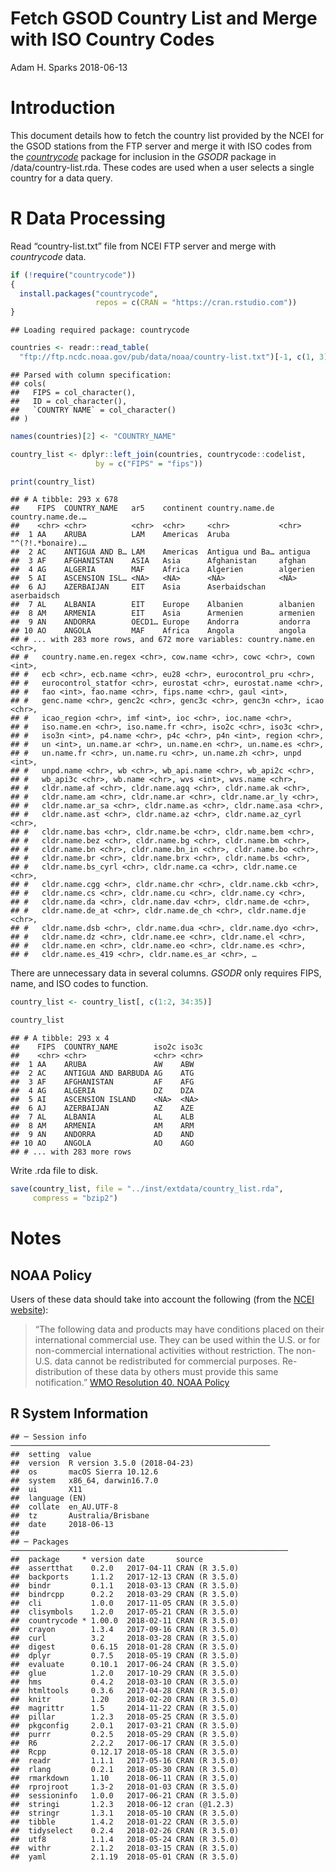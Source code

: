 Fetch GSOD Country List and Merge with ISO Country Codes
================
Adam H. Sparks
2018-06-13

# Introduction

This document details how to fetch the country list provided by the NCEI
for the GSOD stations from the FTP server and merge it with ISO codes
from the [*countrycode*](https://cran.r-project.org/package=countrycode)
package for inclusion in the *GSODR* package in /data/country-list.rda.
These codes are used when a user selects a single country for a data
query.

# R Data Processing

Read “country-list.txt” file from NCEI FTP server and merge with
*countrycode* data.

``` r
if (!require("countrycode"))
{
  install.packages("countrycode",
                   repos = c(CRAN = "https://cran.rstudio.com"))
}
```

    ## Loading required package: countrycode

``` r
countries <- readr::read_table(
  "ftp://ftp.ncdc.noaa.gov/pub/data/noaa/country-list.txt")[-1, c(1, 3)]
```

    ## Parsed with column specification:
    ## cols(
    ##   FIPS = col_character(),
    ##   ID = col_character(),
    ##   `COUNTRY NAME` = col_character()
    ## )

``` r
names(countries)[2] <- "COUNTRY_NAME"

country_list <- dplyr::left_join(countries, countrycode::codelist,
                   by = c("FIPS" = "fips"))

print(country_list)
```

    ## # A tibble: 293 x 678
    ##    FIPS  COUNTRY_NAME   ar5    continent country.name.de country.name.de.…
    ##    <chr> <chr>          <chr>  <chr>     <chr>           <chr>            
    ##  1 AA    ARUBA          LAM    Americas  Aruba           "^(?!.*bonaire).…
    ##  2 AC    ANTIGUA AND B… LAM    Americas  Antigua und Ba… antigua          
    ##  3 AF    AFGHANISTAN    ASIA   Asia      Afghanistan     afghan           
    ##  4 AG    ALGERIA        MAF    Africa    Algerien        algerien         
    ##  5 AI    ASCENSION ISL… <NA>   <NA>      <NA>            <NA>             
    ##  6 AJ    AZERBAIJAN     EIT    Asia      Aserbaidschan   aserbaidsch      
    ##  7 AL    ALBANIA        EIT    Europe    Albanien        albanien         
    ##  8 AM    ARMENIA        EIT    Asia      Armenien        armenien         
    ##  9 AN    ANDORRA        OECD1… Europe    Andorra         andorra          
    ## 10 AO    ANGOLA         MAF    Africa    Angola          angola           
    ## # ... with 283 more rows, and 672 more variables: country.name.en <chr>,
    ## #   country.name.en.regex <chr>, cow.name <chr>, cowc <chr>, cown <int>,
    ## #   ecb <chr>, ecb.name <chr>, eu28 <chr>, eurocontrol_pru <chr>,
    ## #   eurocontrol_statfor <chr>, eurostat <chr>, eurostat.name <chr>,
    ## #   fao <int>, fao.name <chr>, fips.name <chr>, gaul <int>,
    ## #   genc.name <chr>, genc2c <chr>, genc3c <chr>, genc3n <chr>, icao <chr>,
    ## #   icao_region <chr>, imf <int>, ioc <chr>, ioc.name <chr>,
    ## #   iso.name.en <chr>, iso.name.fr <chr>, iso2c <chr>, iso3c <chr>,
    ## #   iso3n <int>, p4.name <chr>, p4c <chr>, p4n <int>, region <chr>,
    ## #   un <int>, un.name.ar <chr>, un.name.en <chr>, un.name.es <chr>,
    ## #   un.name.fr <chr>, un.name.ru <chr>, un.name.zh <chr>, unpd <int>,
    ## #   unpd.name <chr>, wb <chr>, wb_api.name <chr>, wb_api2c <chr>,
    ## #   wb_api3c <chr>, wb.name <chr>, wvs <int>, wvs.name <chr>,
    ## #   cldr.name.af <chr>, cldr.name.agq <chr>, cldr.name.ak <chr>,
    ## #   cldr.name.am <chr>, cldr.name.ar <chr>, cldr.name.ar_ly <chr>,
    ## #   cldr.name.ar_sa <chr>, cldr.name.as <chr>, cldr.name.asa <chr>,
    ## #   cldr.name.ast <chr>, cldr.name.az <chr>, cldr.name.az_cyrl <chr>,
    ## #   cldr.name.bas <chr>, cldr.name.be <chr>, cldr.name.bem <chr>,
    ## #   cldr.name.bez <chr>, cldr.name.bg <chr>, cldr.name.bm <chr>,
    ## #   cldr.name.bn <chr>, cldr.name.bn_in <chr>, cldr.name.bo <chr>,
    ## #   cldr.name.br <chr>, cldr.name.brx <chr>, cldr.name.bs <chr>,
    ## #   cldr.name.bs_cyrl <chr>, cldr.name.ca <chr>, cldr.name.ce <chr>,
    ## #   cldr.name.cgg <chr>, cldr.name.chr <chr>, cldr.name.ckb <chr>,
    ## #   cldr.name.cs <chr>, cldr.name.cu <chr>, cldr.name.cy <chr>,
    ## #   cldr.name.da <chr>, cldr.name.dav <chr>, cldr.name.de <chr>,
    ## #   cldr.name.de_at <chr>, cldr.name.de_ch <chr>, cldr.name.dje <chr>,
    ## #   cldr.name.dsb <chr>, cldr.name.dua <chr>, cldr.name.dyo <chr>,
    ## #   cldr.name.dz <chr>, cldr.name.ee <chr>, cldr.name.el <chr>,
    ## #   cldr.name.en <chr>, cldr.name.eo <chr>, cldr.name.es <chr>,
    ## #   cldr.name.es_419 <chr>, cldr.name.es_ar <chr>, …

There are unnecessary data in several columns. *GSODR* only requires
FIPS, name, and ISO codes to function.

``` r
country_list <- country_list[, c(1:2, 34:35)]

country_list
```

    ## # A tibble: 293 x 4
    ##    FIPS  COUNTRY_NAME        iso2c iso3c
    ##    <chr> <chr>               <chr> <chr>
    ##  1 AA    ARUBA               AW    ABW  
    ##  2 AC    ANTIGUA AND BARBUDA AG    ATG  
    ##  3 AF    AFGHANISTAN         AF    AFG  
    ##  4 AG    ALGERIA             DZ    DZA  
    ##  5 AI    ASCENSION ISLAND    <NA>  <NA> 
    ##  6 AJ    AZERBAIJAN          AZ    AZE  
    ##  7 AL    ALBANIA             AL    ALB  
    ##  8 AM    ARMENIA             AM    ARM  
    ##  9 AN    ANDORRA             AD    AND  
    ## 10 AO    ANGOLA              AO    AGO  
    ## # ... with 283 more rows

Write .rda file to disk.

``` r
save(country_list, file = "../inst/extdata/country_list.rda",
     compress = "bzip2")
```

# Notes

## NOAA Policy

Users of these data should take into account the following (from the
[NCEI
website](http://www7.ncdc.noaa.gov/CDO/cdoselect.cmd?datasetabbv=GSOD&countryabbv=&georegionabbv=)):

> “The following data and products may have conditions placed on their
> international commercial use. They can be used within the U.S. or for
> non-commercial international activities without restriction. The
> non-U.S. data cannot be redistributed for commercial purposes.
> Re-distribution of these data by others must provide this same
> notification.” [WMO Resolution 40. NOAA
> Policy](http://www.wmo.int/pages/about/Resolution40.html)

## R System Information

    ## ─ Session info ──────────────────────────────────────────────────────────
    ##  setting  value                       
    ##  version  R version 3.5.0 (2018-04-23)
    ##  os       macOS Sierra 10.12.6        
    ##  system   x86_64, darwin16.7.0        
    ##  ui       X11                         
    ##  language (EN)                        
    ##  collate  en_AU.UTF-8                 
    ##  tz       Australia/Brisbane          
    ##  date     2018-06-13                  
    ## 
    ## ─ Packages ──────────────────────────────────────────────────────────────
    ##  package     * version date       source        
    ##  assertthat    0.2.0   2017-04-11 CRAN (R 3.5.0)
    ##  backports     1.1.2   2017-12-13 CRAN (R 3.5.0)
    ##  bindr         0.1.1   2018-03-13 CRAN (R 3.5.0)
    ##  bindrcpp      0.2.2   2018-03-29 CRAN (R 3.5.0)
    ##  cli           1.0.0   2017-11-05 CRAN (R 3.5.0)
    ##  clisymbols    1.2.0   2017-05-21 CRAN (R 3.5.0)
    ##  countrycode * 1.00.0  2018-02-11 CRAN (R 3.5.0)
    ##  crayon        1.3.4   2017-09-16 CRAN (R 3.5.0)
    ##  curl          3.2     2018-03-28 CRAN (R 3.5.0)
    ##  digest        0.6.15  2018-01-28 CRAN (R 3.5.0)
    ##  dplyr         0.7.5   2018-05-19 CRAN (R 3.5.0)
    ##  evaluate      0.10.1  2017-06-24 CRAN (R 3.5.0)
    ##  glue          1.2.0   2017-10-29 CRAN (R 3.5.0)
    ##  hms           0.4.2   2018-03-10 CRAN (R 3.5.0)
    ##  htmltools     0.3.6   2017-04-28 CRAN (R 3.5.0)
    ##  knitr         1.20    2018-02-20 CRAN (R 3.5.0)
    ##  magrittr      1.5     2014-11-22 CRAN (R 3.5.0)
    ##  pillar        1.2.3   2018-05-25 CRAN (R 3.5.0)
    ##  pkgconfig     2.0.1   2017-03-21 CRAN (R 3.5.0)
    ##  purrr         0.2.5   2018-05-29 CRAN (R 3.5.0)
    ##  R6            2.2.2   2017-06-17 CRAN (R 3.5.0)
    ##  Rcpp          0.12.17 2018-05-18 CRAN (R 3.5.0)
    ##  readr         1.1.1   2017-05-16 CRAN (R 3.5.0)
    ##  rlang         0.2.1   2018-05-30 CRAN (R 3.5.0)
    ##  rmarkdown     1.10    2018-06-11 CRAN (R 3.5.0)
    ##  rprojroot     1.3-2   2018-01-03 CRAN (R 3.5.0)
    ##  sessioninfo   1.0.0   2017-06-21 CRAN (R 3.5.0)
    ##  stringi       1.2.3   2018-06-12 cran (@1.2.3) 
    ##  stringr       1.3.1   2018-05-10 CRAN (R 3.5.0)
    ##  tibble        1.4.2   2018-01-22 CRAN (R 3.5.0)
    ##  tidyselect    0.2.4   2018-02-26 CRAN (R 3.5.0)
    ##  utf8          1.1.4   2018-05-24 CRAN (R 3.5.0)
    ##  withr         2.1.2   2018-03-15 CRAN (R 3.5.0)
    ##  yaml          2.1.19  2018-05-01 CRAN (R 3.5.0)
